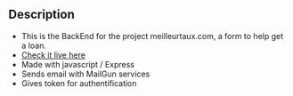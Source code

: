 ## Description

- This is the BackEnd for the project meilleurtaux.com, a form to help get a loan.
- [Check it live here](https://meilleurtauxpierre.netlify.com/)
- Made with javascript / Express
- Sends email with MailGun services
- Gives token for authentification
